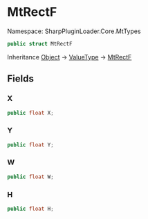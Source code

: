 # MtRectF

Namespace: SharpPluginLoader.Core.MtTypes

```csharp
public struct MtRectF
```

Inheritance [Object](https://docs.microsoft.com/en-us/dotnet/api/System.Object) → [ValueType](https://docs.microsoft.com/en-us/dotnet/api/System.ValueType) → [MtRectF](./SharpPluginLoader.Core.MtTypes.MtRectF.md)

## Fields

### **X**

```csharp
public float X;
```

### **Y**

```csharp
public float Y;
```

### **W**

```csharp
public float W;
```

### **H**

```csharp
public float H;
```
